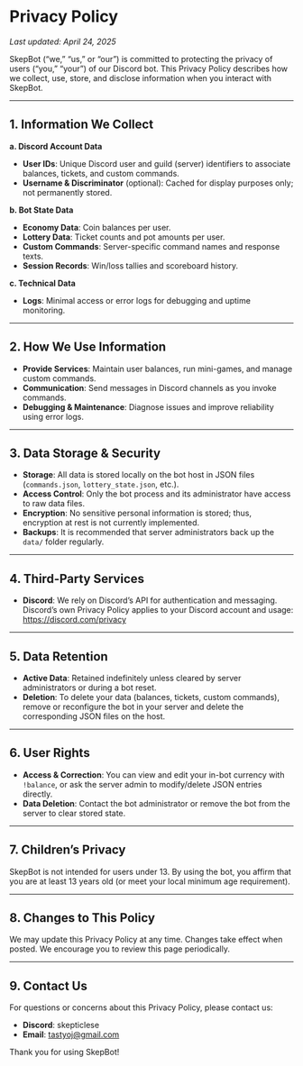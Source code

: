 # Privacy Policy

_Last updated: April 24, 2025_

SkepBot (“we,” “us,” or “our”) is committed to protecting the privacy of users (“you,” “your”) of our Discord bot. This Privacy Policy describes how we collect, use, store, and disclose information when you interact with SkepBot.

---

## 1. Information We Collect

**a. Discord Account Data**  
- **User IDs**: Unique Discord user and guild (server) identifiers to associate balances, tickets, and custom commands.  
- **Username & Discriminator** (optional): Cached for display purposes only; not permanently stored.

**b. Bot State Data**  
- **Economy Data**: Coin balances per user.  
- **Lottery Data**: Ticket counts and pot amounts per user.  
- **Custom Commands**: Server-specific command names and response texts.  
- **Session Records**: Win/loss tallies and scoreboard history.

**c. Technical Data**  
- **Logs**: Minimal access or error logs for debugging and uptime monitoring.

---

## 2. How We Use Information

- **Provide Services**: Maintain user balances, run mini-games, and manage custom commands.  
- **Communication**: Send messages in Discord channels as you invoke commands.  
- **Debugging & Maintenance**: Diagnose issues and improve reliability using error logs.

---

## 3. Data Storage & Security

- **Storage**: All data is stored locally on the bot host in JSON files (`commands.json`, `lottery_state.json`, etc.).  
- **Access Control**: Only the bot process and its administrator have access to raw data files.  
- **Encryption**: No sensitive personal information is stored; thus, encryption at rest is not currently implemented.  
- **Backups**: It is recommended that server administrators back up the `data/` folder regularly.

---

## 4. Third-Party Services

- **Discord**: We rely on Discord’s API for authentication and messaging. Discord’s own Privacy Policy applies to your Discord account and usage: https://discord.com/privacy

---

## 5. Data Retention

- **Active Data**: Retained indefinitely unless cleared by server administrators or during a bot reset.  
- **Deletion**: To delete your data (balances, tickets, custom commands), remove or reconfigure the bot in your server and delete the corresponding JSON files on the host.

---

## 6. User Rights

- **Access & Correction**: You can view and edit your in-bot currency with `!balance`, or ask the server admin to modify/delete JSON entries directly.  
- **Data Deletion**: Contact the bot administrator or remove the bot from the server to clear stored state.

---

## 7. Children’s Privacy

SkepBot is not intended for users under 13. By using the bot, you affirm that you are at least 13 years old (or meet your local minimum age requirement).

---

## 8. Changes to This Policy

We may update this Privacy Policy at any time. Changes take effect when posted. We encourage you to review this page periodically.

---

## 9. Contact Us

For questions or concerns about this Privacy Policy, please contact us:

- **Discord**: skepticlese 
- **Email**: tastyoj@gmail.com

Thank you for using SkepBot!

